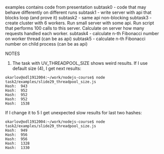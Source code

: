 examples contains code from presentation
subtask0 - code that may behave differently on different runs
subtask1 - write server with api that blocks loop (and prove it)
subtask2 - same api non-blocking
subtask3 - create cluster with 6 workers. Run small server with some api. Run script that performs 100 calls to this server. Calculate on server how many requests handled each worker.
subtask4 - calculate n-th Fibonacci number on worker thread (can be as api)
subtask5 - calculate n-th Fibonacci number on child process (can be as api)

NOTES

1. The task with UV_THREADPOOL_SIZE shows weird results. If I use default size (4), I get next results:
```
okarlov@odl1912004:~/work/nodejs-course$ node task2/examples/slide29_threadpool_size.js 
Hash:  943
Hash:  952
Hash:  952
Hash:  952
Hash:  1538
```
If I change it to 5 I get unexpected slow results for last two hashes:
```
okarlov@odl1912004:~/work/nodejs-course$ node task2/examples/slide29_threadpool_size.js 
Hash:  949
Hash:  956
Hash:  956
Hash:  1328
Hash:  1330
```
